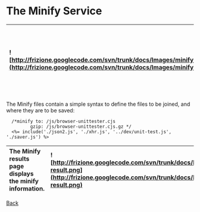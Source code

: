 # The Minify Service #

| ![http://frizione.googlecode.com/svn/trunk/docs/Images/minify.png](http://frizione.googlecode.com/svn/trunk/docs/Images/minify.png) | From the project home page you can select the JavaScript files to minify... |
|:------------------------------------------------------------------------------------------------------------------------------------|:----------------------------------------------------------------------------|

The Minify files contain a simple syntax to define the files to be joined, and where they are to be saved:
```
  /*minify to: /js/browser-unittester.cjs
         gzip: /js/browser-unittester.cjs.gz */
  <%= include('./json2.js', './xhr.js', '../dev/unit-test.js', './saver.js') %>
```

| The Minify results page displays the minify information. | ![http://frizione.googlecode.com/svn/trunk/docs/Images/minify-result.png](http://frizione.googlecode.com/svn/trunk/docs/Images/minify-result.png) |
|:---------------------------------------------------------|:--------------------------------------------------------------------------------------------------------------------------------------------------|

[Back](http://code.google.com/p/frizione/)